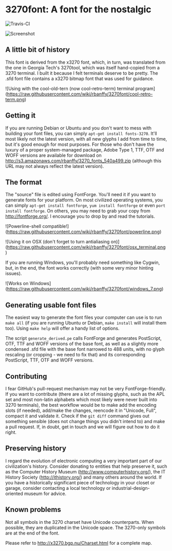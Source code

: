3270font: A font for the nostalgic
==================================

![Travis-CI](https://api.travis-ci.org/rbanffy/3270font.svg)

![Screenshot](https://raw.githubusercontent.com/wiki/rbanffy/3270font/emacs.png)

A little bit of history
-----------------------

This font is derived from the x3270 font, which, in turn, was translated
from the one in Georgia Tech's 3270tool, which was itself hand-copied
from a 3270 terminal. I built it because I felt terminals deserve to be
pretty. The .sfd font file contains a x3270 bitmap font that was used
for guidance.

![Using with the cool-old-tern (now cool-retro-term) terminal program]
(https://raw.githubusercontent.com/wiki/rbanffy/3270font/cool-retro-term.png)

Getting it
----------

If you are running Debian or Ubuntu and you don't want to mess with
building your font files, you can simply `apt-get install
fonts-3270`. It'll most likely not the latest version, with all new
glyphs I add from time to time, but it's good enough for most
purposes. For those who don't have the luxury of a proper system-managed
package, Adobe Type 1, TTF, OTF and WOFF versions are available for
download on http://s3.amazonaws.com/rbanffy/3270_fonts_540a499.zip
(although this URL may not always reflect the latest version).

The format
----------

The "source" file is edited using FontForge. You'll need it if you want
to generate fonts for your platform. On most civilized operating
systems, you can simply `apt-get install fontforge`, `yum install
fontforge` or even `port install fontforge`. On others, you may need to
grab your copy from http://fontforge.org/. I encourage you to drop by
and read the tutorials.

![Powerline-shell compatible!]
(https://raw.githubusercontent.com/wiki/rbanffy/3270font/powerline.png)

![Using it on OSX (don't forget to turn antialiasing on)]
(https://raw.githubusercontent.com/wiki/rbanffy/3270font/osx_terminal.png)

If you are running Windows, you'll probably need something like
Cygwin, but, in the end, the font works correctly (with some very
minor hinting issues).

![Works on Windows]
(https://raw.githubusercontent.com/wiki/rbanffy/3270font/windows_7.png)

Generating usable font files
----------------------------

The easiest way to generate the font files your computer can use is to
run `make all` (if you are running Ubuntu or Debian, `make install` will
install them too). Using `make help` will offer a handy list of options.

The script `generate_derived.pe` calls FontForge and generates
PostScript, OTF, TTF and WOFF versions of the base font, as well as a
slightly more condensed .sfd file with the base font narrowed to 488
units, with no glyph rescaling (or cropping - we need to fix that) and
its corresponding PostScript, TTF, OTF and WOFF versions.

Contributing
------------

I fear GitHub's pull-request mechanism may not be very
FontForge-friendly. If you want to contribute (there are a lot of
missing glyphs, such as the APL set and most non-latin alphabets which
most likely were never built into 3270 terminals), the best workflow
would be to make add the encoding slots (if needed), add/make the
changes, reencode it in "Unicode, Full", compact it and validate
it. Check if the `git diff` command gives out something sensible (does
not change things you didn't intend to) and make a pull request. If, in
doubt, get in touch and we will figure out how to do it right.

Preserving history
------------------

I regard the evolution of electronic computing a very important part of
our civilization's history. Consider donating to entities that help
preserve it, such as the Computer History Museum
(http://www.computerhistory.org/), the IT History Society
(http://ithistory.org/) and many others around the world. If you have a
historically significant piece of technology in your closet or garage,
consider contacting a local technology or industrial-design-oriented
museum for advice.

Known problems
--------------

Not all symbols in the 3270 charset have Unicode counterparts. When
possible, they are duplicated in the Unicode space. The 3270-only
symbols are at the end of the font.

Please refer to http://x3270.bgp.nu/Charset.html for a complete map.
